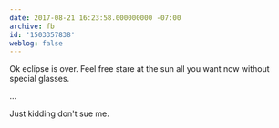 ```yaml
---
date: 2017-08-21 16:23:58.000000000 -07:00
archive: fb
id: '1503357838'
weblog: false
---
```


Ok eclipse is over. Feel free stare at the sun all you want now without special glasses. 

...

Just kidding don't sue me.
